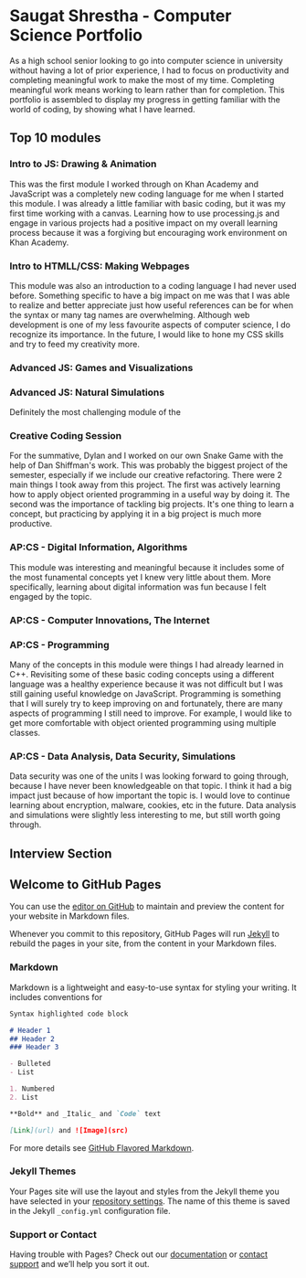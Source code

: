 # Saugat Shrestha - Computer Science Portfolio

As a high school senior looking to go into computer science in university without having a lot of prior experience, I had to focus on productivity and completing meaningful work to make the most of my time. Completing meaningful work means working to learn rather than for completion. This portfolio is assembled to display my progress in getting familiar with the world of coding, by showing what I have learned.

## Top 10 modules 

### Intro to JS: Drawing & Animation
This was the first module I worked through on Khan Academy and JavaScript was a completely new coding language for me when I started this module. I was already a little familiar with basic coding, but it was my first time working with a canvas. Learning how to use processing.js and engage in various projects had a positive impact on my overall learning process because it was a forgiving but encouraging work environment on Khan Academy.

### Intro to HTMLL/CSS: Making Webpages
This module was also an introduction to a coding language I had never used before. Something specific to have a big impact on me was that I was able to realize and better appreciate just how useful references can be for when the syntax or many tag names are overwhelming.
Although web development is one of my less favourite aspects of computer science, I do recognize its importance. In the future, I would like to hone my CSS skills and try to feed my creativity more.

### Advanced JS: Games and Visualizations 


### Advanced JS: Natural Simulations
Definitely the most challenging module of the

### Creative Coding Session 
For the summative, Dylan and I worked on our own Snake Game with the help of Dan Shiffman's work. This was probably the biggest project of the semester, especially if we include our creative refactoring. There were 2 main things I took away from this project. The first was actively learning how to apply object oriented programming in a useful way by doing it. The second was the importance of tackling big projects. It's one thing to learn a concept, but practicing by applying it in a big project is much more productive. 

### AP:CS - Digital Information, Algorithms
This module was interesting and meaningful because it includes some of the most funamental concepts yet I knew very little about them. More specifically, learning about digital information was fun because I felt engaged by the topic.

### AP:CS - Computer Innovations, The Internet

### AP:CS - Programming
Many of the concepts in this module were things I had already learned in C++. Revisiting some of these basic coding concepts using a different language was a healthy experience because it was not difficult but I was still gaining useful knowledge on JavaScript.
Programming is something that I will surely try to keep improving on and fortunately, there are many aspects of programming I still need to improve. For example, I would like to get more comfortable with object oriented programming using multiple classes.

### AP:CS - Data Analysis, Data Security, Simulations
Data security was one of the units I was looking forward to going through, because I have never been knowledgeable on that topic. I think it had a big impact just because of how important the topic is. I would love to continue learning about encryption, malware, cookies, etc in the future. Data analysis and simulations were slightly less interesting to me, but still worth going through. 

### 


## Interview Section











## Welcome to GitHub Pages

You can use the [editor on GitHub](https://github.com/saugatttt/ComSciPortfolio/edit/main/README.md) to maintain and preview the content for your website in Markdown files.

Whenever you commit to this repository, GitHub Pages will run [Jekyll](https://jekyllrb.com/) to rebuild the pages in your site, from the content in your Markdown files.

### Markdown

Markdown is a lightweight and easy-to-use syntax for styling your writing. It includes conventions for

```markdown
Syntax highlighted code block

# Header 1
## Header 2
### Header 3

- Bulleted
- List

1. Numbered
2. List

**Bold** and _Italic_ and `Code` text

[Link](url) and ![Image](src)
```

For more details see [GitHub Flavored Markdown](https://guides.github.com/features/mastering-markdown/).

### Jekyll Themes

Your Pages site will use the layout and styles from the Jekyll theme you have selected in your [repository settings](https://github.com/saugatttt/ComSciPortfolio/settings). The name of this theme is saved in the Jekyll `_config.yml` configuration file.

### Support or Contact

Having trouble with Pages? Check out our [documentation](https://docs.github.com/categories/github-pages-basics/) or [contact support](https://support.github.com/contact) and we’ll help you sort it out.

